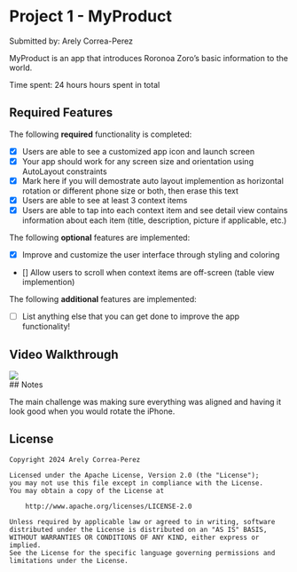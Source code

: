 # Project 1 - MyProduct

Submitted by: Arely Correa-Perez

MyProduct is an app that introduces Roronoa Zoro’s basic information to the world.

Time spent: 24 hours hours spent in total

## Required Features

The following **required** functionality is completed:

- [X] Users are able to see a customized app icon and launch screen
- [X] Your app should work for any screen size and orientation using AutoLayout constraints
 - [X] Mark here if you will demostrate auto layout implemention as horizontal rotation or different phone size or both, then erase this text
- [X] Users are able to see at least 3 context items
- [X] Users are able to tap into each context item and see detail view contains information about each item (title, description, picture if applicable, etc.)
 
The following **optional** features are implemented:

- [X] Improve and customize the user interface through styling and coloring
- [] Allow users to scroll when context items are off-screen (table view implemention)

The following **additional** features are implemented:

- [ ] List anything else that you can get done to improve the app functionality!

## Video Walkthrough
<div>
    <a href="https://www.loom.com/share/5a134654da50431b89e36342e284d586">
    </a>
    <a href="https://www.loom.com/share/5a134654da50431b89e36342e284d586">
      <img style="max-width:300px;" src="https://cdn.loom.com/sessions/thumbnails/5a134654da50431b89e36342e284d586-with-play.gif">
    </a>
  </div>
## Notes

The main challenge was making sure everything was aligned and having it look good when you would rotate the iPhone.

## License

    Copyright 2024 Arely Correa-Perez

    Licensed under the Apache License, Version 2.0 (the "License");
    you may not use this file except in compliance with the License.
    You may obtain a copy of the License at

        http://www.apache.org/licenses/LICENSE-2.0

    Unless required by applicable law or agreed to in writing, software
    distributed under the License is distributed on an "AS IS" BASIS,
    WITHOUT WARRANTIES OR CONDITIONS OF ANY KIND, either express or implied.
    See the License for the specific language governing permissions and
    limitations under the License.
